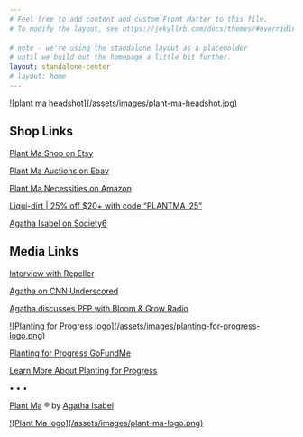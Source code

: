 ```yaml
---
# Feel free to add content and custom Front Matter to this file.
# To modify the layout, see https://jekyllrb.com/docs/themes/#overriding-theme-defaults

# note - we're using the standalone layout as a placeholder
# until we build out the homepage a little bit further.
layout: standalone-center
# layout: home
---
```

<a href="https://www.instagram.com/plant.ma" target="_blank">
  ![plant ma headshot](/assets/images/plant-ma-headshot.jpg)
</a>

<!-- ![logo](/assets/images/plant-ma-logo-small copy test.jpg) -->

## Shop Links

<!-- <a href="https://etsy.com/shop/PlantMaShop" target="_blank">
  ![logo](/assets/images/plant-ma-shop-logo.png)
</a> -->

<a href="https://etsy.com/shop/PlantMaShop" target="_blank">Plant Ma Shop on Etsy</a>

<a href="https://www.ebay.com/usr/plantmashop" target="_blank">Plant Ma Auctions on Ebay</a>

<a href="https://www.amazon.com/shop/plant.ma" target="_blank">Plant Ma Necessities on Amazon</a>

<a href="https://www.liquidirt.com" target="_blank">Liqui-dirt | 25% off $20+ with code “PLANTMA_25”</a>

<a href="https://society6.com/aisabel716" target="_blank">Agatha Isabel on Society6</a>

## Media Links

<a href="https://repeller.com/best-tips-for-keeping-pllants-alive" target="_blank">Interview with Repeller</a>

<a href="https://www.cnn.com/2020/07/27/cnn-underscored/how-to-take-care-of-plants/index.html" target="_blank">Agatha on CNN Underscored</a>

<a href="https://bloomandgrowradio.com/together" target="_blank">Agatha discusses PFP with Bloom & Grow Radio</a>

<a href="https://plantingforprogress.org" target="_blank">
  ![Planting for Progress logo](/assets/images/planting-for-progress-logo.png)
</a>

<a href="https://www.gofundme.com/f/planting-for-progress-donors" target="_blank">Planting for Progress GoFundMe</a>

<a href="https://plantingforprogress.org" target="_blank">Learn More About Planting for Progress</a>

•&nbsp;•&nbsp;•

<p><a href="https://www.instagram.com/plant.ma" target="_blank">Plant Ma</a> &reg; by <a href="https://www.linkedin.com/in/agathaisabel" target="_blank">Agatha Isabel</a></p>

<a href="https://www.instagram.com/plant.ma" target="_blank">
  ![Plant Ma logo](/assets/images/plant-ma-logo.png)
</a>
